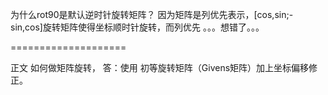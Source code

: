 ﻿为什么rot90是默认逆时针旋转矩阵？
因为矩阵是列优先表示，[cos,sin;-sin,cos]旋转矩阵使得坐标顺时针旋转，而列优先
。。。想错了。。。


====================


正文
如何做矩阵旋转，
答：使用 初等旋转矩阵（Givens矩阵）加上坐标偏移修正。